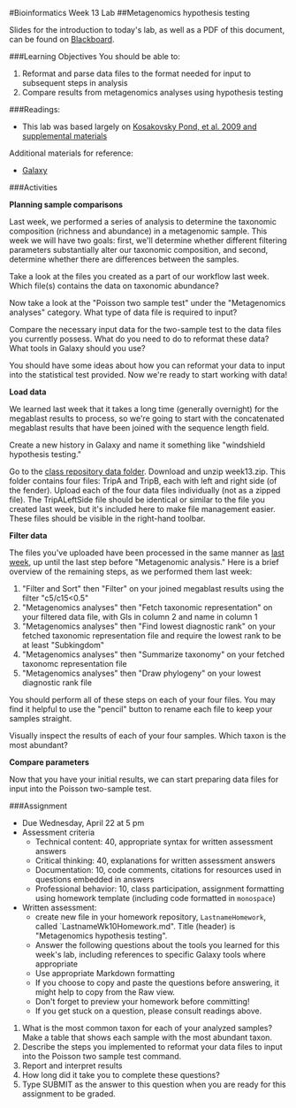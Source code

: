 #Bioinformatics Week 13 Lab
##Metagenomics hypothesis testing

Slides for the introduction to today's lab, as well as a PDF of this document, can be found on [Blackboard](http://blackboard.uttyler.edu).

###Learning Objectives
You should be able to:

1. Reformat and parse data files to the format needed for input to subsequent steps in analysis
2. Compare results from metagenomics analyses using hypothesis testing

###Readings:
* This lab was based largely on [Kosakovsky Pond, et al. 2009 and supplemental materials](http://genome.cshlp.org/content/19/11/2144.long)

Additional materials for reference:
* [Galaxy](https://usegalaxy.org)

###Activities

**Planning sample comparisons**

Last week, we performed a series of analysis to determine the taxonomic composition (richness and abundance) in a metagenomic sample. This week we will have two goals: first, we'll determine whether different filtering parameters substantially alter our taxonomic composition, and second, determine whether there are differences between the samples.

Take a look at the files you created as a part of our workflow last week. Which file(s) contains the data on taxonomic abundance? 

Now take a look at the "Poisson two sample test" under the "Metagenomics analyses" category. What type of data file is required to input?

Compare the necessary input data for the two-sample test to the data files you currently possess. What do you need to do to reformat these data? What tools in Galaxy should you use?

You should have some ideas about how you can reformat your data to input into the statistical test provided. Now we're ready to start working with data!

**Load data**

We learned last week that it takes a long time (generally overnight) for the megablast results to process, so we're going to start with the concatenated megablast results that have been joined with the sequence length field. 

Create a new history in Galaxy and name it something like "windshield hypothesis testing."

Go to the [class repository data folder](https://github.com/BioinformaticsSpring2015/BioinformaticsMaterials/tree/master/data). Download and unzip week13.zip. This folder contains four files: TripA and TripB, each with left and right side (of the fender). Upload each of the four data files individually (not as a zipped file). The TripALeftSide file should be identical or similar to the file you created last week, but it's included here to make file management easier. These files should be visible in the right-hand toolbar.

**Filter data**

The files you've uploaded have been processed in the same manner as [last week](https://github.com/BioinformaticsSpring2015/BioinformaticsMaterials/blob/master/labExercises/BioinfWk12Lab.md), up until the last step before "Metagenomic analysis." Here is a brief overview of the remaining steps, as we performed them last week:

1. "Filter and Sort" then "Filter" on your joined megablast results using the filter "c5/c15<0.5"
2. "Metagenomics analyses" then "Fetch taxonomic representation" on your filtered data file, with GIs in column 2 and name in column 1
3. "Metagenomics analyses" then "Find lowest diagnostic rank" on your fetched taxonomic representation file and require the lowest rank to be at least "Subkingdom"
4. "Metagenomics analyses" then "Summarize taxonomy" on your fetched taxonomc representation file
5. "Metagenomics analyses" then "Draw phylogeny" on your lowest diagnostic rank file

You should perform all of these steps on each of your four files. You may find it helpful to use the "pencil" button to rename each file to keep your samples straight.

Visually inspect the results of each of your four samples. Which taxon is the most abundant?

**Compare parameters**

Now that you have your initial results, we can start preparing data files for input into the Poisson two-sample test.

###Assignment
* Due Wednesday, April 22 at 5 pm
* Assessment criteria
	* Technical content: 40, appropriate syntax for written assessment answers
	* Critical thinking: 40, explanations for written assessment answers
	* Documentation: 10, code comments, citations for resources used in questions embedded in answers
	* Professional behavior: 10, class participation, assignment formatting using homework template (including code formatted in `monospace`)
* Written assessment: 
	* create new file in your homework repository, `LastnameHomework`, called `LastnameWk10Homework.md". Title (header) is "Metagenomics hypothesis testing".
	* Answer the following questions about the tools you learned for this week's lab, including references to specific Galaxy tools where appropriate
	* Use appropriate Markdown formatting 
	* If you choose to copy and paste the questions before answering, it might help to copy from the Raw view. 
	* Don't forget to preview your homework before committing! 
	* If you get stuck on a question, please consult readings above.
	
1. What is the most common taxon for each of your analyzed samples? Make a table that shows each sample with the most abundant taxon.
2. Describe the steps you implemented to reformat your data files to input into the Poisson two sample test command.
3. Report and interpret results
8. How long did it take you to complete these questions?
9. Type SUBMIT as the answer to this question when you are ready for this assignment to be graded.
